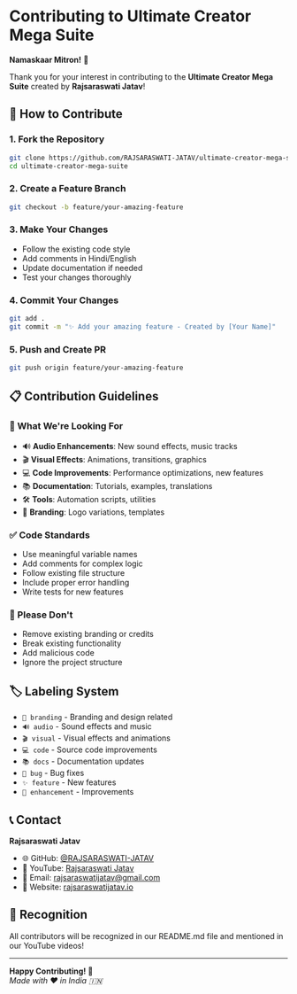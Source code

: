 # Contributing to Ultimate Creator Mega Suite

**Namaskaar Mitron!** 🙏

Thank you for your interest in contributing to the **Ultimate Creator Mega Suite** created by **Rajsaraswati Jatav**!

## 🚀 How to Contribute

### 1. Fork the Repository
```bash
git clone https://github.com/RAJSARASWATI-JATAV/ultimate-creator-mega-suite.git
cd ultimate-creator-mega-suite
```

### 2. Create a Feature Branch
```bash
git checkout -b feature/your-amazing-feature
```

### 3. Make Your Changes
- Follow the existing code style
- Add comments in Hindi/English
- Update documentation if needed
- Test your changes thoroughly

### 4. Commit Your Changes
```bash
git add .
git commit -m "✨ Add your amazing feature - Created by [Your Name]"
```

### 5. Push and Create PR
```bash
git push origin feature/your-amazing-feature
```

## 📋 Contribution Guidelines

### 🎯 What We're Looking For
- 🔊 **Audio Enhancements**: New sound effects, music tracks
- 🎬 **Visual Effects**: Animations, transitions, graphics
- 💻 **Code Improvements**: Performance optimizations, new features
- 📚 **Documentation**: Tutorials, examples, translations
- 🛠️ **Tools**: Automation scripts, utilities
- 🎨 **Branding**: Logo variations, templates

### ✅ Code Standards
- Use meaningful variable names
- Add comments for complex logic
- Follow existing file structure
- Include proper error handling
- Write tests for new features

### 🚫 Please Don't
- Remove existing branding or credits
- Break existing functionality
- Add malicious code
- Ignore the project structure

## 🏷️ Labeling System

- `🎨 branding` - Branding and design related
- `🔊 audio` - Sound effects and music
- `🎬 visual` - Visual effects and animations
- `💻 code` - Source code improvements
- `📚 docs` - Documentation updates
- `🐛 bug` - Bug fixes
- `✨ feature` - New features
- `🚀 enhancement` - Improvements

## 📞 Contact

**Rajsaraswati Jatav**
- 🌐 GitHub: [@RAJSARASWATI-JATAV](https://github.com/RAJSARASWATI-JATAV)
- 🎥 YouTube: [Rajsaraswati Jatav](https://youtube.com/@rajsaraswatijatav)
- 📧 Email: rajsaraswatijatav@gmail.com
- 🔗 Website: [rajsaraswatijatav.io](https://rajsaraswatijatav.io)

## 🙏 Recognition

All contributors will be recognized in our README.md file and mentioned in our YouTube videos!

---

**Happy Contributing! 🎉**  
*Made with ❤️ in India 🇮🇳*